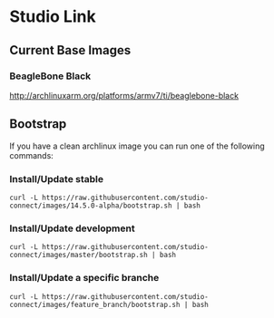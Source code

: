 # Studio Link

## Current Base Images

### BeagleBone Black

http://archlinuxarm.org/platforms/armv7/ti/beaglebone-black

## Bootstrap

If you have a clean archlinux image you can run one of the following commands:

### Install/Update stable

```
curl -L https://raw.githubusercontent.com/studio-connect/images/14.5.0-alpha/bootstrap.sh | bash
```

### Install/Update development

```
curl -L https://raw.githubusercontent.com/studio-connect/images/master/bootstrap.sh | bash
```

### Install/Update a specific branche

```
curl -L https://raw.githubusercontent.com/studio-connect/images/feature_branch/bootstrap.sh | bash
```
